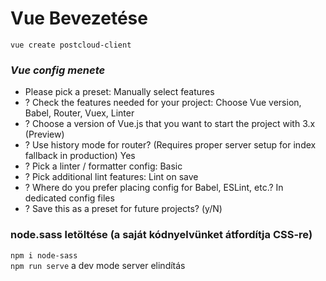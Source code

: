 # Vue Bevezetése
` vue create postcloud-client ` 
### *Vue config menete*
- Please pick a preset: Manually select features
- ? Check the features needed for your project: Choose Vue version, Babel, Router, Vuex, Linter
- ? Choose a version of Vue.js that you want to start the project with 3.x (Preview)
- ? Use history mode for router? (Requires proper server setup for index fallback in production) Yes
- ? Pick a linter / formatter config: Basic
- ? Pick additional lint features: Lint on save
- ? Where do you prefer placing config for Babel, ESLint, etc.? In dedicated config files
- ? Save this as a preset for future projects? (y/N)   
### node.sass letöltése (a saját kódnyelvünket átfordítja CSS-re)
` npm i node-sass `   
` npm run serve ` a dev mode server elindítás            